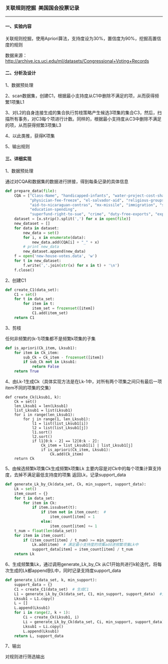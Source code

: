 ### 关联规则挖掘  美国国会投票记录

------

#### **一、实验内容**

关联规则挖掘，使用Apriori算法，支持度设为30%，置信度为90%，挖掘高置信度的规则

数据来源：http://archive.ics.uci.edu/ml/datasets/Congressional+Voting+Records

#### 二、分析及设计

1、数据预处理

2、scan数据集，创建C1，根据最小支持度从C1中删除不满足的项，从而获得频繁1项集L1 

3、对L2的自身连接生成的集合执行剪枝策略产生候选3项集的集合C3，然后，扫描所有事务，对C3每个项进行计数。同样的，根据最小支持度从C3中删除不满足的项，从而获得频繁3项集L3 

4、以此类推，获得K项集

5、输出规则

#### **三、详细实现**

1、数据预处理

通过对CQA和数据集的数据进行拼接，得到每条记录的具体信息

```python
def prepare_data(file):
    CQA = ["Class-Name", "handicapped-infants", "water-project-cost-sharing", "adoption-of-the-budget-resolution",
           "physician-fee-freeze", "el-salvador-aid", "religious-groups-in-schools", "anti-satellite-test-ban",
           "aid-to-nicaraguan-contras", "mx-missile", "immigration", "synfuels-corporation-cutback",
           "education-spending",
           "superfund-right-to-sue", "crime", "duty-free-exports", "export-administration-act-south-africa"]
    dataset = [x.strip().split(',') for x in open(file)]
    new_dataset = []
    for data in dataset:
        new_data = set()
        for i, x in enumerate(data):
            new_data.add(CQA[i] + "_" + x)
        # print new_data
        new_dataset.append(new_data)
    f = open('new-house-votes.data', 'w')
    for t in new_dataset:
        f.write(','.join(str(x) for x in t) + '\n')
    f.close()
```

2、创建C1

```python
def create_C1(data_set):
    C1 = set()
    for t in data_set:
        for item in t:
            item_set = frozenset([item])
            C1.add(item_set)
    return C1
```

3、剪枝

任何非频繁的(k-1)项集都不是频繁k项集的子集

```python
def is_apriori(Ck_item, Lksub1):
    for item in Ck_item:
        sub_Ck = Ck_item - frozenset([item])
        if sub_Ck not in Lksub1:
            return False
    return True
```

4、由Lk-1生成Ck（具体实现方法是在Lk-1中，对所有两个项集之间只有最后一项item不同的项集的交集）

```
def create_Ck(Lksub1, k):
    Ck = set()
    len_Lksub1 = len(Lksub1)
    list_Lksub1 = list(Lksub1)
    for i in range(len_Lksub1):
        for j in range(1, len_Lksub1):
            l1 = list(list_Lksub1[i])
            l2 = list(list_Lksub1[j])
            l1.sort()
            l2.sort()
            if l1[0:k - 2] == l2[0:k - 2]:
                Ck_item = list_Lksub1[i] | list_Lksub1[j]
                if is_apriori(Ck_item, Lksub1):
                    Ck.add(Ck_item)
    return Ck
```

5、由候选频繁k项集Ck生成频繁k项集Lk
        主要内容是对Ck中的每个项集计算支持度，去掉不满足最低支持度的项集
        返回Lk，记录support_data

```python
def generate_Lk_by_Ck(data_set, Ck, min_support, support_data):
    Lk = set()
    item_count = {}
    for t in data_set:  
        for item in Ck:  
            if item.issubset(t):  
                if item not in item_count:  #
                    item_count[item] = 1
                else:  
                    item_count[item] += 1
    t_num = float(len(data_set)) 
    for item in item_count:  
        if (item_count[item] / t_num) >= min_support:
            Lk.add(item)  # 满足最小支持度的项集add进频繁项集Lk中
            support_data[item] = item_count[item] / t_num  
    return Lk
```

6、生成频繁集Lk，通过调用generate_Lk_by_Ck
        从C1开始共进行k轮迭代，将每次生成的Lk都append到L中，同时记录支持度support_data

```python
def generate_L(data_set, k, min_support):
    support_data = {}
    C1 = create_C1(data_set)  # 生成C1
    L1 = generate_Lk_by_Ck(data_set, C1, min_support, support_data)  #生成L1
    Lksub1 = L1.copy()
    L = []
    L.append(Lksub1)
    for i in range(2, k + 1): 
        Ci = create_Ck(Lksub1, i)  
        Li = generate_Lk_by_Ck(data_set, Ci, min_support, support_data)
        Lksub1 = Li.copy()
        L.append(Lksub1)
    return L, support_data
```

7、输出

对规则进行筛选输出


